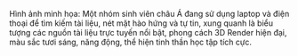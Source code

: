 Hình ảnh minh họa: Một nhóm sinh viên châu Á đang sử dụng laptop và điện thoại để tìm kiếm tài liệu, nét mặt hào hứng và tự tin, xung quanh là biểu tượng các nguồn tài liệu trực tuyến nổi bật, phong cách 3D Render hiện đại, màu sắc tươi sáng, năng động, thể hiện tinh thần học tập tích cực.